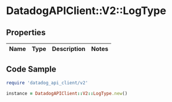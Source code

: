 # DatadogAPIClient::V2::LogType

## Properties

| Name | Type | Description | Notes |
| ---- | ---- | ----------- | ----- |

## Code Sample

```ruby
require 'datadog_api_client/v2'

instance = DatadogAPIClient::V2::LogType.new()
```

